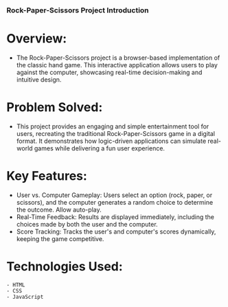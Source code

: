 ### Rock-Paper-Scissors Project Introduction

# Overview:
  - The Rock-Paper-Scissors project is a browser-based implementation of the classic hand game. This interactive application allows users to play against the computer, showcasing real-time decision-making and intuitive design.

# Problem Solved:
  - This project provides an engaging and simple entertainment tool for users, recreating the traditional Rock-Paper-Scissors game in a digital format. It demonstrates how logic-driven applications can simulate real-world games while delivering a fun user experience.

# Key Features:
  - User vs. Computer Gameplay: Users select an option (rock, paper, or scissors), and the computer generates a random choice to determine the outcome. Allow auto-play.
  - Real-Time Feedback: Results are displayed immediately, including the choices made by both the user and the computer.
  - Score Tracking: Tracks the user's and computer's scores dynamically, keeping the game competitive.

  # Technologies Used:
    - HTML
    - CSS 
    - JavaScript